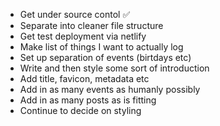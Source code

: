 - Get under source contol ✅
- Separate into cleaner file structure
- Get test deployment via netlify
- Make list of things I want to actually log
- Set up separation of events (birtdays etc)
- Write and then style some sort of introduction
- Add title, favicon, metadata etc
- Add in as many events as humanly possibly
- Add in as many posts as is fitting
- Continue to decide on styling
